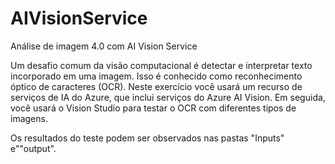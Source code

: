 # AIVisionService
 Análise de imagem 4.0 com AI Vision Service

 Um desafio comum da visão computacional é detectar e interpretar texto incorporado em uma imagem. Isso é conhecido como reconhecimento óptico de caracteres (OCR). Neste exercício você usará um recurso de serviços de IA do Azure, que inclui serviços do Azure AI Vision. Em seguida, você usará o Vision Studio para testar o OCR com diferentes tipos de imagens.
 
 Os resultados do teste podem ser observados nas pastas "Inputs" e""output".
